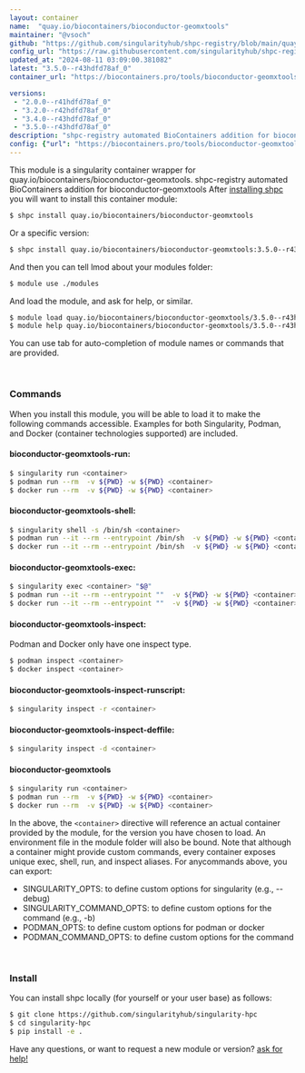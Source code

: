 ```yaml
---
layout: container
name:  "quay.io/biocontainers/bioconductor-geomxtools"
maintainer: "@vsoch"
github: "https://github.com/singularityhub/shpc-registry/blob/main/quay.io/biocontainers/bioconductor-geomxtools/container.yaml"
config_url: "https://raw.githubusercontent.com/singularityhub/shpc-registry/main/quay.io/biocontainers/bioconductor-geomxtools/container.yaml"
updated_at: "2024-08-11 03:09:00.381082"
latest: "3.5.0--r43hdfd78af_0"
container_url: "https://biocontainers.pro/tools/bioconductor-geomxtools"

versions:
 - "2.0.0--r41hdfd78af_0"
 - "3.2.0--r42hdfd78af_0"
 - "3.4.0--r43hdfd78af_0"
 - "3.5.0--r43hdfd78af_0"
description: "shpc-registry automated BioContainers addition for bioconductor-geomxtools"
config: {"url": "https://biocontainers.pro/tools/bioconductor-geomxtools", "maintainer": "@vsoch", "description": "shpc-registry automated BioContainers addition for bioconductor-geomxtools", "latest": {"3.5.0--r43hdfd78af_0": "sha256:6c80323014000f40f36d3452caf5fbb33f3cb032e277518505dff48f88a1f4d8"}, "tags": {"2.0.0--r41hdfd78af_0": "sha256:8d1f370ad13bb6f12719ac2030c1989a4ca60131839839763b9f9840c9573c5f", "3.2.0--r42hdfd78af_0": "sha256:278156e6b51e08f5fbef2b28e957fa4b6917b392e5b2ef8d09c21f6a0c215ef8", "3.4.0--r43hdfd78af_0": "sha256:1071851af3f5bd8223ed58909525243d24308218d4cafb1c7d571760e1c920e4", "3.5.0--r43hdfd78af_0": "sha256:6c80323014000f40f36d3452caf5fbb33f3cb032e277518505dff48f88a1f4d8"}, "docker": "quay.io/biocontainers/bioconductor-geomxtools"}
---
```


This module is a singularity container wrapper for quay.io/biocontainers/bioconductor-geomxtools.
shpc-registry automated BioContainers addition for bioconductor-geomxtools
After [installing shpc](#install) you will want to install this container module:


```bash
$ shpc install quay.io/biocontainers/bioconductor-geomxtools
```

Or a specific version:

```bash
$ shpc install quay.io/biocontainers/bioconductor-geomxtools:3.5.0--r43hdfd78af_0
```

And then you can tell lmod about your modules folder:

```bash
$ module use ./modules
```

And load the module, and ask for help, or similar.

```bash
$ module load quay.io/biocontainers/bioconductor-geomxtools/3.5.0--r43hdfd78af_0
$ module help quay.io/biocontainers/bioconductor-geomxtools/3.5.0--r43hdfd78af_0
```

You can use tab for auto-completion of module names or commands that are provided.

<br>

### Commands

When you install this module, you will be able to load it to make the following commands accessible.
Examples for both Singularity, Podman, and Docker (container technologies supported) are included.

#### bioconductor-geomxtools-run:

```bash
$ singularity run <container>
$ podman run --rm  -v ${PWD} -w ${PWD} <container>
$ docker run --rm  -v ${PWD} -w ${PWD} <container>
```

#### bioconductor-geomxtools-shell:

```bash
$ singularity shell -s /bin/sh <container>
$ podman run --it --rm --entrypoint /bin/sh  -v ${PWD} -w ${PWD} <container>
$ docker run --it --rm --entrypoint /bin/sh  -v ${PWD} -w ${PWD} <container>
```

#### bioconductor-geomxtools-exec:

```bash
$ singularity exec <container> "$@"
$ podman run --it --rm --entrypoint ""  -v ${PWD} -w ${PWD} <container> "$@"
$ docker run --it --rm --entrypoint ""  -v ${PWD} -w ${PWD} <container> "$@"
```

#### bioconductor-geomxtools-inspect:

Podman and Docker only have one inspect type.

```bash
$ podman inspect <container>
$ docker inspect <container>
```

#### bioconductor-geomxtools-inspect-runscript:

```bash
$ singularity inspect -r <container>
```

#### bioconductor-geomxtools-inspect-deffile:

```bash
$ singularity inspect -d <container>
```



#### bioconductor-geomxtools

```bash
$ singularity run <container>
$ podman run --rm  -v ${PWD} -w ${PWD} <container>
$ docker run --rm  -v ${PWD} -w ${PWD} <container>
```


In the above, the `<container>` directive will reference an actual container provided
by the module, for the version you have chosen to load. An environment file in the
module folder will also be bound. Note that although a container
might provide custom commands, every container exposes unique exec, shell, run, and
inspect aliases. For anycommands above, you can export:

 - SINGULARITY_OPTS: to define custom options for singularity (e.g., --debug)
 - SINGULARITY_COMMAND_OPTS: to define custom options for the command (e.g., -b)
 - PODMAN_OPTS: to define custom options for podman or docker
 - PODMAN_COMMAND_OPTS: to define custom options for the command

<br>

### Install

You can install shpc locally (for yourself or your user base) as follows:

```bash
$ git clone https://github.com/singularityhub/singularity-hpc
$ cd singularity-hpc
$ pip install -e .
```

Have any questions, or want to request a new module or version? [ask for help!](https://github.com/singularityhub/singularity-hpc/issues)